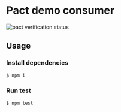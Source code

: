 # Pact demo consumer

![pact verification status](https://broker.pact-demo.qadojo.ru/pacts/provider/pact-demo-provider/consumer/pact-demo-consumer/latest/badge.svg)

## Usage

### Install dependencies

```bash
$ npm i
```

### Run test

```bash
$ npm test
```
